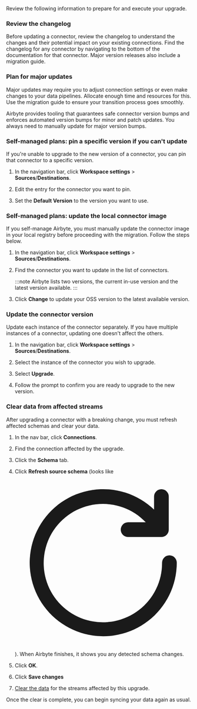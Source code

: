 Review the following information to prepare for and execute your upgrade.

### Review the changelog

Before updating a connector, review the changelog to understand the changes and their potential impact on your existing connections. Find the changelog for any connector by navigating to the bottom of the documentation for that connector. Major version releases also include a migration guide.

### Plan for major updates

Major updates may require you to adjust connection settings or even make changes to your data pipelines. Allocate enough time and resources for this. Use the migration guide to ensure your transition process goes smoothly.

Airbyte provides tooling that guarantees safe connector version bumps and enforces automated version bumps for minor and patch updates. You always need to manually update for major version bumps.

### Self-managed plans: pin a specific version if you can't update

If you're unable to upgrade to the new version of a connector, you can pin that connector to a specific version.

1. In the navigation bar, click **Workspace settings** > **Sources**/**Destinations**.

2. Edit the entry for the connector you want to pin.

3. Set the **Default Version** to the version you want to use.

### Self-managed plans: update the local connector image

If you self-manage Airbyte, you must manually update the connector image in your local registry before proceeding with the migration. Follow the steps below.

1. In the navigation bar, click **Workspace settings** > **Sources**/**Destinations**.

2. Find the connector you want to update in the list of connectors.

    :::note
    Airbyte lists two versions, the current in-use version and the latest version available.
    :::

3. Click **Change** to update your OSS version to the latest available version.

### Update the connector version

Update each instance of the connector separately. If you have multiple instances of a connector, updating one doesn't affect the others.

1. In the navigation bar, click **Workspace settings** > **Sources**/**Destinations**.

2. Select the instance of the connector you wish to upgrade.

3. Select **Upgrade**.

4. Follow the prompt to confirm you are ready to upgrade to the new version.

### Clear data from affected streams

After upgrading a connector with a breaking change, you must refresh affected schemas and clear your data.

1. In the nav bar, click **Connections**.

2. Find the connection affected by the upgrade.

3. Click the **Schema** tab.

4. Click **Refresh source schema** (looks like <svg fill="none" data-icon="rotate" role="img" viewBox="0 0 24 24" class="inline-svg"><path fill="currentColor" d="M21 11a1 1 0 0 0-1 1 8.05 8.05 0 1 1-2.22-5.5h-2.4a1 1 0 1 0 0 2h4.53a1 1 0 0 0 1-1V3a1 1 0 0 0-2 0v1.77A10 10 0 1 0 22 12a1 1 0 0 0-1-1"></path></svg>). When Airbyte finishes, it shows you any detected schema changes.

5. Click **OK**.

6. Click **Save changes**

7. [Clear the data](/platform/operator-guides/clear) for the streams affected by this upgrade.

Once the clear is complete, you can begin syncing your data again as usual.
